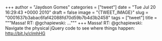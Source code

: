 
+++
author = "Jaydson Gomes"
categories = ["tweet"]
date = "Tue Jul 20 16:29:43 +0000 2010"
draft = false
image = "{TWEET_IMAGE}"
slug = "0001637b3abac6faf42088fd70d59b7b4d3b2458"
tags = ["tweet"]
title = """Massa! RT: @gchapiewski: ..."""
+++
Massa! RT: @gchapiewski: Navigate the physical jQuery code to see where things happen: http://bit.ly/cImhHG

